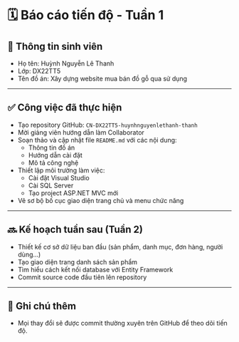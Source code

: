 # 🗓️ Báo cáo tiến độ - Tuần 1

## 👤 Thông tin sinh viên
- Họ tên: Huỳnh Nguyễn Lê Thanh
- Lớp: DX22TT5
- Tên đồ án: Xây dựng website mua bán đồ gỗ qua sử dụng

---

## ✅ Công việc đã thực hiện
- Tạo repository GitHub: `CN-DX22TT5-huynhnguyenlethanh-thanh`
- Mời giảng viên hướng dẫn làm Collaborator
- Soạn thảo và cập nhật file `README.md` với các nội dung:
  - Thông tin đồ án
  - Hướng dẫn cài đặt
  - Mô tả công nghệ
- Thiết lập môi trường làm việc:
  - Cài đặt Visual Studio
  - Cài SQL Server
  - Tạo project ASP.NET MVC mới
- Vẽ sơ bộ bố cục giao diện trang chủ và menu chức năng

---

## 🔜 Kế hoạch tuần sau (Tuần 2)
- Thiết kế cơ sở dữ liệu ban đầu (sản phẩm, danh mục, đơn hàng, người dùng…)
- Tạo giao diện trang danh sách sản phẩm
- Tìm hiểu cách kết nối database với Entity Framework
- Commit source code đầu tiên lên repository

---

## 📝 Ghi chú thêm
- Mọi thay đổi sẽ được commit thường xuyên trên GitHub để theo dõi tiến độ.
